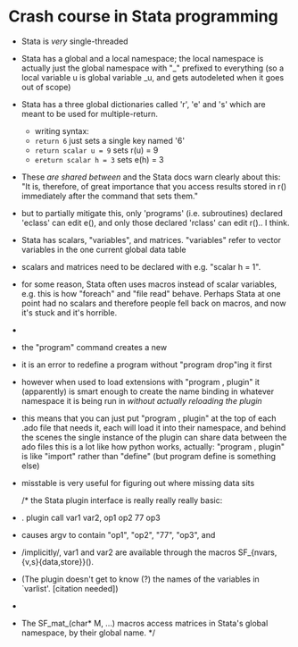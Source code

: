 Crash course in Stata programming
=================================

* Stata is *very* single-threaded
* Stata has a global and a local namespace; the local namespace is actually just the global namespace with "_" prefixed to everything (so a local variable u is global variable _u, and gets autodeleted when it goes out of scope)
* Stata has a three global dictionaries called 'r', 'e' and 's' which are meant to be used for multiple-return.
  * writing syntax:
  *   `return 6` just sets a single key named '6'
  *   `return scalar u = 9` sets r(u) = 9
  *   `ereturn scalar h = 3` sets e(h) = 3
 *  These *are shared between* and the Stata docs warn clearly about this: "It  is,  therefore,  of  great  importance  that  you  access  results  stored  in r() immediately  after  the command  that  sets  them."
  *  but to partially mitigate this, only 'programs' (i.e. subroutines) declared 'eclass' can edit e(), and only those declared 'rclass' can edit r().. I think.
* Stata has scalars, "variables", and matrices. "variables" refer to vector variables in the one current global data table
*  scalars and matrices need to be declared with e.g. "scalar h = 1".
*  for some reason, Stata often uses macros instead of scalar variables, e.g. this is how "foreach" and "file read" behave. Perhaps Stata at one point had no scalars and therefore people fell back on macros, and now it's stuck and it's horrible.

*

* the "program" command creates a new
*  it is an error to redefine a program without "program drop"ing it first
*   however when used to load extensions with "program <name>, plugin" it (apparently) is smart enough to create the name binding in whatever namespace it is being run in *without actually reloading the plugin*
*   this means that you can just put "program <name>, plugin" at the top of each .ado file that needs it, each will load it into their namespace, and behind the scenes the single instance of the plugin can share data between the ado files
  this is a lot like how python works, actually: "program <name>, plugin" is like "import" rather than "define" (but program define is something else)
  
* misstable is very useful for figuring out where missing data sits
  
  
  /* the Stata plugin interface is really really really basic:
 * . plugin call var1 var2, op1 op2 77 op3
 * causes argv to contain "op1", "op2", "77", "op3", and
 * /implicitly/, var1 and var2 are available through the macros SF_{nvars,{v,s}{data,store}}().
 *  (The plugin doesn't get to know (?) the names of the variables in `varlist'. [citation needed])
 *
 * The SF_mat_<op>(char* M, ...) macros access matrices in Stata's global namespace, by their global name.
 */
